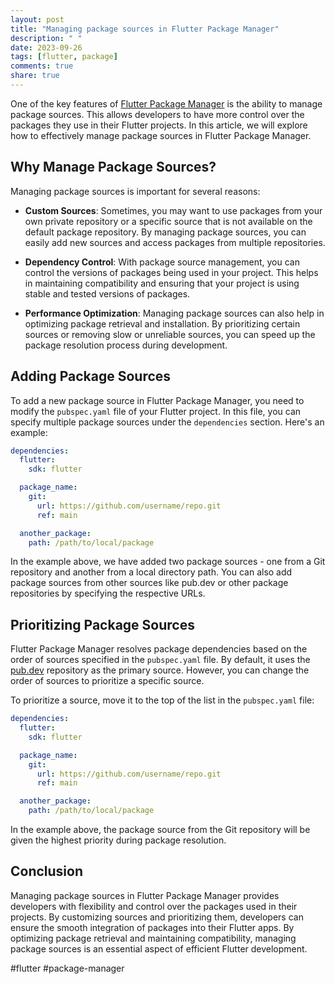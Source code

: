 ```yaml
---
layout: post
title: "Managing package sources in Flutter Package Manager"
description: " "
date: 2023-09-26
tags: [flutter, package]
comments: true
share: true
---
```


One of the key features of [Flutter Package Manager](https://flutter.dev/package-manager/) is the ability to manage package sources. This allows developers to have more control over the packages they use in their Flutter projects. In this article, we will explore how to effectively manage package sources in Flutter Package Manager.

## Why Manage Package Sources?

Managing package sources is important for several reasons:

* **Custom Sources**: Sometimes, you may want to use packages from your own private repository or a specific source that is not available on the default package repository. By managing package sources, you can easily add new sources and access packages from multiple repositories.

* **Dependency Control**: With package source management, you can control the versions of packages being used in your project. This helps in maintaining compatibility and ensuring that your project is using stable and tested versions of packages.

* **Performance Optimization**: Managing package sources can also help in optimizing package retrieval and installation. By prioritizing certain sources or removing slow or unreliable sources, you can speed up the package resolution process during development.

## Adding Package Sources

To add a new package source in Flutter Package Manager, you need to modify the `pubspec.yaml` file of your Flutter project. In this file, you can specify multiple package sources under the `dependencies` section. Here's an example:

```yaml
dependencies:
  flutter:
    sdk: flutter

  package_name:
    git:
      url: https://github.com/username/repo.git
      ref: main

  another_package:
    path: /path/to/local/package
```

In the example above, we have added two package sources - one from a Git repository and another from a local directory path. You can also add package sources from other sources like pub.dev or other package repositories by specifying the respective URLs.

## Prioritizing Package Sources

Flutter Package Manager resolves package dependencies based on the order of sources specified in the `pubspec.yaml` file. By default, it uses the [pub.dev](https://pub.dev) repository as the primary source. However, you can change the order of sources to prioritize a specific source.

To prioritize a source, move it to the top of the list in the `pubspec.yaml` file:

```yaml
dependencies:
  flutter:
    sdk: flutter

  package_name:
    git:
      url: https://github.com/username/repo.git
      ref: main

  another_package:
    path: /path/to/local/package

```

In the example above, the package source from the Git repository will be given the highest priority during package resolution.

## Conclusion

Managing package sources in Flutter Package Manager provides developers with flexibility and control over the packages used in their projects. By customizing sources and prioritizing them, developers can ensure the smooth integration of packages into their Flutter apps. By optimizing package retrieval and maintaining compatibility, managing package sources is an essential aspect of efficient Flutter development.

#flutter #package-manager